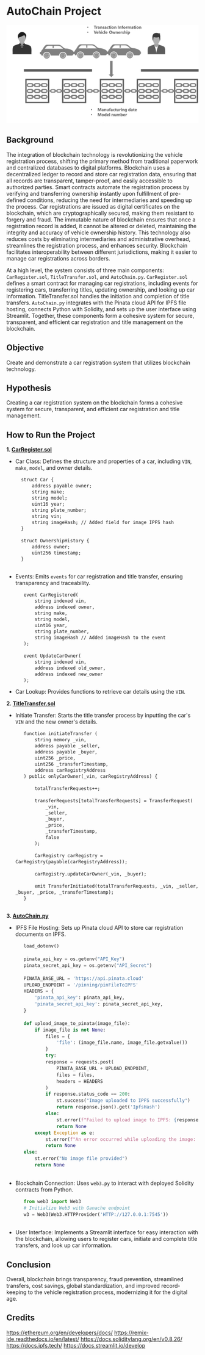 # AutoChain Project

<p align="center">
  <img src="https://github.com/TraderWilson/AutoChain/blob/main/Image/blockchain_title.jpeg" alt="Blockchain Title">
</p>

## Background
The integration of blockchain technology is revolutionizing the vehicle registration process, shifting the primary method from traditional paperwork and centralized databases to digital platforms. Blockchain uses a decentralized ledger to record and store car registration data, ensuring that all records are transparent, tamper-proof, and easily accessible to authorized parties. Smart contracts automate the registration process by verifying and transferring ownership instantly upon fulfillment of pre-defined conditions, reducing the need for intermediaries and speeding up the process. Car registrations are issued as digital certificates on the blockchain, which are cryptographically secured, making them resistant to forgery and fraud. The immutable nature of blockchain ensures that once a registration record is added, it cannot be altered or deleted, maintaining the integrity and accuracy of vehicle ownership history. This technology also reduces costs by eliminating intermediaries and administrative overhead, streamlines the registration process, and enhances security. Blockchain facilitates interoperability between different jurisdictions, making it easier to manage car registrations across borders.

At a high level, the system consists of three main components: `CarRegister.sol`, `TitleTransfer.sol`, and `AutoChain.py`. `CarRegister.sol` defines a smart contract for managing car registrations, including events for registering cars, transferring titles, updating ownership, and looking up car information. TitleTransfer.sol handles the initiation and completion of title transfers. `AutoChain.py` integrates with the Pinata cloud API for IPFS file hosting, connects Python with Solidity, and sets up the user interface using Streamlit. Together, these components form a cohesive system for secure, transparent, and efficient car registration and title management on the blockchain.

## Objective
Create and demonstrate a car registration system that utilizes blockchain technology.

## Hypothesis
Creating a car registration system on the blockchain forms a cohesive system for secure, transparent, and efficient car registration and title management.

## How to Run the Project

**1. [CarRegister.sol](CarRegister.sol)**

   - Car Class: Defines the structure and properties of a car, including `VIN`, `make`, `model`, and owner details.
      ```solidity
        struct Car {
            address payable owner;
            string make;
            string model;
            uint16 year;
            string plate_number;
            string vin;
            string imageHash; // Added field for image IPFS hash
        }
    
        struct OwnershipHistory {
            address owner;
            uint256 timestamp;
        }
    
   - Events: Emits `events` for car registration and title transfer, ensuring transparency and traceability.
     ```solidity
        event CarRegistered(
            string indexed vin,
            address indexed owner, 
            string make, 
            string model, 
            uint16 year, 
            string plate_number,
            string imageHash // Added imageHash to the event
        );
    
        event UpdateCarOwner(
            string indexed vin,
            address indexed old_owner,
            address indexed new_owner
        );
   - Car Lookup: Provides functions to retrieve car details using the `VIN`.
    
**2. [TitleTransfer.sol](TitleTransfer.sol)**

   - Initiate Transfer: Starts the title transfer process by inputting the car's `VIN` and the new owner's details.
     ```solidity
        function initiateTransfer (
            string memory _vin, 
            address payable _seller, 
            address payable _buyer, 
            uint256 _price, 
            uint256 _transferTimestamp,
            address carRegistryAddress
        ) public onlyCarOwner(_vin, carRegistryAddress) {
    
            totalTransferRequests++;
    
            transferRequests[totalTransferRequests] = TransferRequest(
                _vin, 
                _seller, 
                _buyer, 
                _price, 
                _transferTimestamp, 
                false
            );
    
            CarRegistry carRegistry = CarRegistry(payable(carRegistryAddress));
    
            carRegistry.updateCarOwner(_vin, _buyer);
    
            emit TransferInitiated(totalTransferRequests, _vin, _seller, _buyer, _price, _transferTimestamp);
        }
    

**3. [AutoChain.py](AutoChain.py)**

   - IPFS File Hosting: Sets up Pinata cloud API to store car registration documents on IPFS.
     ```python
        load_dotenv()
    
        pinata_api_key = os.getenv("API_Key")
        pinata_secret_api_key = os.getenv("API_Secret")
        
        PINATA_BASE_URL = 'https://api.pinata.cloud'
        UPLOAD_ENDPOINT = '/pinning/pinFileToIPFS'
        HEADERS = {
            'pinata_api_key': pinata_api_key,
            'pinata_secret_api_key': pinata_secret_api_key,
        }
        
        def upload_image_to_pinata(image_file):
            if image_file is not None:
                files = {
                    'file': (image_file.name, image_file.getvalue())
                }
                try:
                response = requests.post(
                    PINATA_BASE_URL + UPLOAD_ENDPOINT,
                    files = files,
                    headers = HEADERS
                )
                if response.status_code == 200:
                    st.success("Image uploaded to IPFS successfully")
                    return response.json().get('IpfsHash')
                else:
                    st.error(f"Failed to upload image to IPFS: {response.text}")
                    return None
            except Exception as e:
                st.error(f"An error occurred while uploading the image: {str(e)}")
                return None
        else:
            st.error("No image file provided")
            return None
    
   - Blockchain Connection: Uses `web3.py` to interact with deployed Solidity contracts from Python.
     ```python
        from web3 import Web3
        # Initialize Web3 with Ganache endpoint
        w3 = Web3(Web3.HTTPProvider('HTTP://127.0.0.1:7545'))
    
   - User Interface: Implements a Streamlit interface for easy interaction with the blockchain, allowing users to register cars, initiate and complete title transfers, and look up car information.

## Conclusion

Overall, blockchain brings transparency, fraud prevention, streamlined transfers, cost savings, global standardization, and improved record-keeping to the vehicle registration process, modernizing it for the digital age.

## Credits
https://ethereum.org/en/developers/docs/
https://remix-ide.readthedocs.io/en/latest/
https://docs.soliditylang.org/en/v0.8.26/
https://docs.ipfs.tech/
https://docs.streamlit.io/develop
